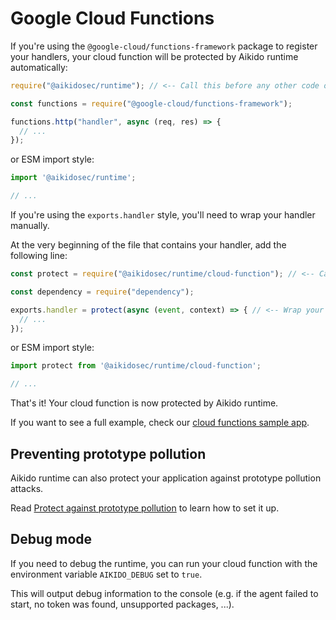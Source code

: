 # Google Cloud Functions

If you're using the `@google-cloud/functions-framework` package to register your handlers, your cloud function will be protected by Aikido runtime automatically:

```js
require("@aikidosec/runtime"); // <-- Call this before any other code or imports

const functions = require("@google-cloud/functions-framework");

functions.http("handler", async (req, res) => {
  // ...
});
```

or ESM import style:

```js
import '@aikidosec/runtime';

// ...
```

If you're using the `exports.handler` style, you'll need to wrap your handler manually.

At the very beginning of the file that contains your handler, add the following line:

```js
const protect = require("@aikidosec/runtime/cloud-function"); // <-- Call this before any other code or imports

const dependency = require("dependency");

exports.handler = protect(async (event, context) => { // <-- Wrap your handler with protect
  // ...
});
```

or ESM import style:

```js
import protect from '@aikidosec/runtime/cloud-function';

// ...
```

That's it! Your cloud function is now protected by Aikido runtime.

If you want to see a full example, check our [cloud functions sample app](../sample-apps/cloud-functions-v1-mongodb).

## Preventing prototype pollution

Aikido runtime can also protect your application against prototype pollution attacks.

Read [Protect against prototype pollution](./prototype-pollution.md) to learn how to set it up.

## Debug mode

If you need to debug the runtime, you can run your cloud function with the environment variable `AIKIDO_DEBUG` set to `true`.

This will output debug information to the console (e.g. if the agent failed to start, no token was found, unsupported packages, ...).
